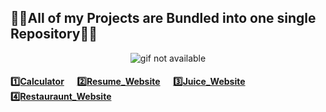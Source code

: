 <p align='center'> <h2> 🧑‍🏫All of my Projects are Bundled into one single Repository🧑‍🏫</h2> <p>
<p align='center'> <img src='https://monophy.com/media/3JL6TMn0Lc8DsoxFOo/monophy.gif' alt='gif not available'> </p>
<h4>
<a href="https://utkarshsinghchouhan.github.io/MyProjects/Calculator/index.html" target='_blank'>1️⃣Calculator</a>
&emsp;
<a href="https://utkarshsinghchouhan.github.io/MyProjects/My WebPage/index.html" target='_blank'>2️⃣Resume_Website</a>
&emsp;
<a href="https://utkarshsinghchouhan.github.io/MyProjects/Juice_Website/index.html" target='_blank'>3️⃣Juice_Website</a>
&emsp;
<a href="https://utkarshsinghchouhan.github.io/MyProjects/Restaurants Website/index.html" target='_blank'>4️⃣Restauraunt_Website</a>
</h4>


